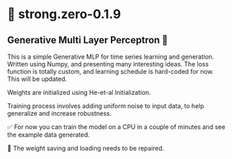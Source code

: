 # 📎 strong.zero-0.1.9 
## Generative Multi Layer Perceptron 🤖 

This is a simple Generative MLP for time series learning and generation. Written using Numpy, and presenting many interesting ideas. 
The loss function is totally custom, and learning schedule is hard-coded for now. This will be updated.

Weights are initialized using He-et-al Initialization. 

Training process involves adding uniform noise to input data, to help generalize and increase robustness. 

✅ For now you can train the model on a CPU in a couple of minutes and see the example data generated. 

🚫 The weight saving and loading needs to be repaired. 

